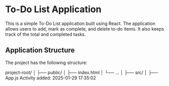 # To-Do List Application
















This is a simple To-Do List application built using React. The application allows users to add, mark as complete, and delete to-do items. It also keeps track of the total and completed tasks.
















## Application Structure
















The project has the following structure:
















project-root/
│
├── public/
│ ├── index.html
│ └── ...
│
├── src/
│ ├── App.js
Activity added: 2025-01-29 17:35:02
